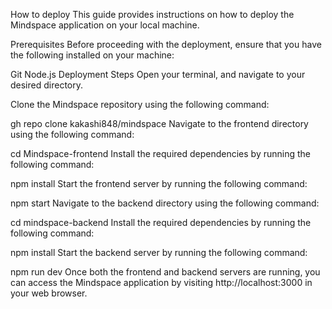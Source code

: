 How to deploy
This guide provides instructions on how to deploy the Mindspace application on your local machine.

Prerequisites
Before proceeding with the deployment, ensure that you have the following installed on your machine:

Git
Node.js
Deployment Steps
Open your terminal, and navigate to your desired directory.

Clone the Mindspace repository using the following command:


gh repo clone kakashi848/mindspace
Navigate to the frontend directory using the following command:


cd Mindspace-frontend
Install the required dependencies by running the following command:


npm install
Start the frontend server by running the following command:


npm start
Navigate to the backend directory using the following command:


cd mindspace-backend
Install the required dependencies by running the following command:


npm install
Start the backend server by running the following command:

npm run dev
Once both the frontend and backend servers are running, you can access the Mindspace application by visiting http://localhost:3000 in your web browser.
